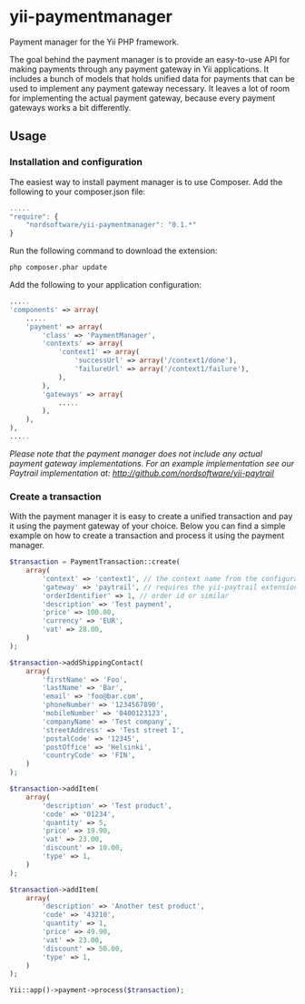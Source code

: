 yii-paymentmanager
==================

Payment manager for the Yii PHP framework.

The goal behind the payment manager is to provide an easy-to-use API for making payments through any payment gateway in Yii applications.
It includes a bunch of models that holds unified data for payments that can be used to implement any payment gateway necessary.
It leaves a lot of room for implementing the actual payment gateway, because every payment gateways works a bit differently.

## Usage

### Installation and configuration

The easiest way to install payment manager is to use Composer.
Add the following to your composer.json file:

```js
.....
"require": {
	"nordsoftware/yii-paymentmanager": "0.1.*"
}
````

Run the following command to download the extension:

```bash
php composer.phar update
```

Add the following to your application configuration:

```php
.....
'components' => array(
    .....
    'payment' => array(
        'class' => 'PaymentManager',
        'contexts' => array(
            'context1' => array(
                'successUrl' => array('/context1/done'),
                'failureUrl' => array('/context1/failure'),
            ),
        ),
        'gateways' => array(
            .....
        ),
    ),
),
.....
```

_Please note that the payment manager does not include any actual payment gateway implementations.
For an example implementation see our Paytrail implementation at: http://github.com/nordsoftware/yii-paytrail_

### Create a transaction

With the payment manager it is easy to create a unified transaction and pay it using the payment gateway of your choice.
Below you can find a simple example on how to create a transaction and process it using the payment manager.

```php
$transaction = PaymentTransaction::create(
    array(
        'context' => 'context1', // the context name from the configuration
        'gateway' => 'paytrail', // requires the yii-paytrail extension
        'orderIdentifier' => 1, // order id or similar
        'description' => 'Test payment',
        'price' => 100.00,
        'currency' => 'EUR',
        'vat' => 28.00,
    )
);

$transaction->addShippingContact(
    array(
        'firstName' => 'Foo',
        'lastName' => 'Bar',
        'email' => 'foo@bar.com',
        'phoneNumber' => '1234567890',
        'mobileNumber' => '0400123123',
        'companyName' => 'Test company',
        'streetAddress' => 'Test street 1',
        'postalCode' => '12345',
        'postOffice' => 'Helsinki',
        'countryCode' => 'FIN',
    )
);

$transaction->addItem(
    array(
        'description' => 'Test product',
        'code' => '01234',
        'quantity' => 5,
        'price' => 19.90,
        'vat' => 23.00,
        'discount' => 10.00,
        'type' => 1,
    )
);

$transaction->addItem(
    array(
        'description' => 'Another test product',
        'code' => '43210',
        'quantity' => 1,
        'price' => 49.90,
        'vat' => 23.00,
        'discount' => 50.00,
        'type' => 1,
    )
);

Yii::app()->payment->process($transaction);
```